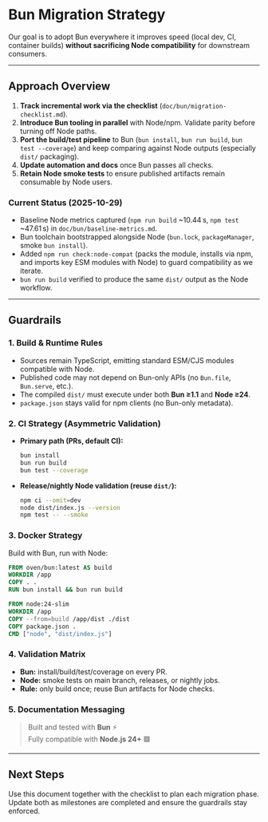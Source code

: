# Bun Migration Strategy

Our goal is to adopt Bun everywhere it improves speed (local dev, CI, container builds) **without sacrificing Node compatibility** for downstream consumers.

---

## Approach Overview

1. **Track incremental work via the checklist** (`doc/bun/migration-checklist.md`).
2. **Introduce Bun tooling in parallel** with Node/npm. Validate parity before turning off Node paths.
3. **Port the build/test pipeline** to Bun (`bun install`, `bun run build`, `bun test --coverage`) and keep comparing against Node outputs (especially `dist/` packaging).
4. **Update automation and docs** once Bun passes all checks.
5. **Retain Node smoke tests** to ensure published artifacts remain consumable by Node users.

### Current Status (2025-10-29)

- Baseline Node metrics captured (`npm run build` ~10.44 s, `npm test` ~47.61 s) in `doc/bun/baseline-metrics.md`.
- Bun toolchain bootstrapped alongside Node (`bun.lock`, `packageManager`, smoke `bun install`).
- Added `npm run check:node-compat` (packs the module, installs via npm, and imports key ESM modules with Node) to guard compatibility as we iterate.
- `bun run build` verified to produce the same `dist/` output as the Node workflow.

---

## Guardrails

### 1. Build & Runtime Rules

- Sources remain TypeScript, emitting standard ESM/CJS modules compatible with Node.
- Published code may not depend on Bun-only APIs (no `Bun.file`, `Bun.serve`, etc.).
- The compiled `dist/` must execute under both **Bun ≥1.1** and **Node ≥24**.
- `package.json` stays valid for npm clients (no Bun-only metadata).

### 2. CI Strategy (Asymmetric Validation)

- **Primary path (PRs, default CI):**

  ```bash
  bun install
  bun run build
  bun test --coverage
  ```

- **Release/nightly Node validation (reuse `dist/`):**

  ```bash
  npm ci --omit=dev
  node dist/index.js --version
  npm test -- --smoke
  ```

### 3. Docker Strategy

Build with Bun, run with Node:

```dockerfile
FROM oven/bun:latest AS build
WORKDIR /app
COPY . .
RUN bun install && bun run build

FROM node:24-slim
WORKDIR /app
COPY --from=build /app/dist ./dist
COPY package.json .
CMD ["node", "dist/index.js"]
```

### 4. Validation Matrix

- **Bun:** install/build/test/coverage on every PR.
- **Node:** smoke tests on main branch, releases, or nightly jobs.
- **Rule:** only build once; reuse Bun artifacts for Node checks.

### 5. Documentation Messaging
>
> Built and tested with **Bun** ⚡  
> Fully compatible with **Node.js 24+** 🟩

---

## Next Steps

Use this document together with the checklist to plan each migration phase. Update both as milestones are completed and ensure the guardrails stay enforced.

